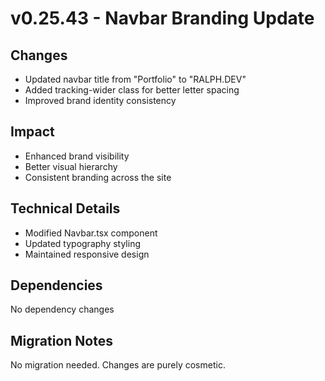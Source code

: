 # v0.25.43 - Navbar Branding Update

## Changes
- Updated navbar title from "Portfolio" to "RALPH.DEV"
- Added tracking-wider class for better letter spacing
- Improved brand identity consistency

## Impact
- Enhanced brand visibility
- Better visual hierarchy
- Consistent branding across the site

## Technical Details
- Modified Navbar.tsx component
- Updated typography styling
- Maintained responsive design

## Dependencies
No dependency changes

## Migration Notes
No migration needed. Changes are purely cosmetic.
